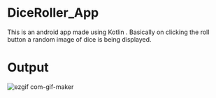 # DiceRoller_App
This is an android app made using Kotlin . Basically on clicking the roll button a random image of dice is being displayed.








# Output 
![ezgif com-gif-maker](https://user-images.githubusercontent.com/92788804/148443926-d76e181e-42c9-4224-9992-3acf56e1abec.gif)

